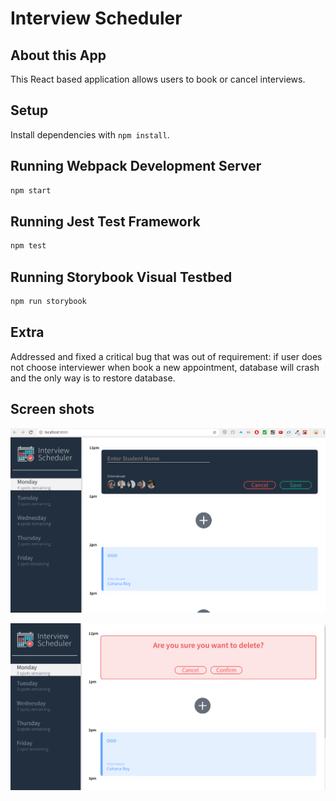 # Interview Scheduler

## About this App

This React based application allows users to book or cancel interviews. 

## Setup

Install dependencies with `npm install`.

## Running Webpack Development Server

```sh
npm start
```

## Running Jest Test Framework

```sh
npm test
```

## Running Storybook Visual Testbed

```sh
npm run storybook
```

## Extra

Addressed and fixed a critical bug that was out of requirement: if user does not choose interviewer when book a new appointment, database will crash and the only way is to restore database.

## Screen shots

!["How to book a new appointment"](https://github.com/kevinzhu2019/scheduler/blob/master/docs/scheduler1.png?raw=true)

!["Delete an appointment"](https://github.com/kevinzhu2019/scheduler/blob/master/docs/scheduler2.png?raw=true)